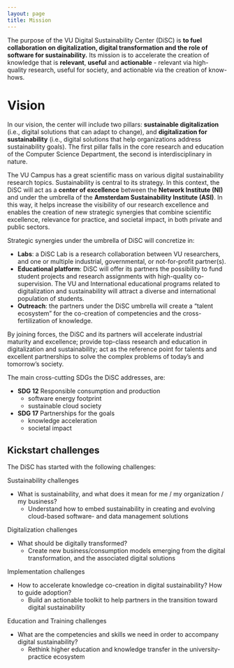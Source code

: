 ```yaml
---
layout: page
title: Mission
---
```


The purpose of the VU Digital Sustainability Center (DiSC) is **to fuel collaboration on digitalization, digital transformation and the role of software for sustainability.**
Its mission is to accelerate the creation of knowledge that is **relevant**, **useful** and **actionable** - relevant via
high-quality research, useful for society, and actionable via the creation of know-hows.

# Vision
In our vision, the center will include two pillars: **sustainable digitalization** (i.e., digital solutions that can adapt to
change), and **digitalization for sustainability** (i.e., digital solutions that help organizations address
sustainability goals). The first pillar falls in the core research and education of the Computer Science
Department, the second is interdisciplinary in nature.

The VU Campus has a great scientific mass on various digital sustainability research topics. Sustainability is
central to its strategy. In this context, the DiSC will act as a **center of excellence** between the **Network Institute (NI)** 
and under the umbrella of the **Amsterdam Sustainability Institute (ASI)**. In this way, it helps increase the visibility of our
research excellence and enables the creation of new strategic synergies that combine scientific excellence,
relevance for practice, and societal impact, in both private and public sectors.

Strategic synergies under the umbrella of DiSC will concretize in:
  * **Labs**: a DiSC Lab is a research collaboration between VU researchers, and one or multiple industrial, governmental, or
not-for-profit partner(s).
  * **Educational platform**: DiSC will offer its partners the possibility to fund student projects and research
assignments with high-quality co-supervision. The VU and International educational programs related to
digitalization and sustainability will attract a diverse and international population of students.
  * **Outreach**: the partners under the DiSC umbrella will create a “talent ecosystem” for the co-creation of
competencies and the cross-fertilization of knowledge.

By joining forces, the DiSC and its partners will accelerate industrial maturity and excellence; provide top-class
research and education in digitalization and sustainability; act as the reference point for talents and excellent
partnerships to solve the complex problems of today’s and tomorrow’s society.

The main cross-cutting SDGs the DiSC addresses, are:
* **SDG 12** Responsible consumption and production
  * software energy footprint
  * sustainable cloud society
* **SDG 17** Partnerships for the goals
  * knowledge acceleration
  * societal impact

## Kickstart challenges
The DiSC has started with the following challenges:

Sustainability challenges
* What is sustainability, and what does it mean for me / my organization / my business?
  * Understand how to embed sustainability in creating and evolving cloud-based software- and
data management solutions

Digitalization challenges
* What should be digitally transformed?
  * Create new business/consumption models emerging from the digital transformation, and the
associated digital solutions

Implementation challenges
* How to accelerate knowledge co-creation in digital sustainability? How to guide adoption?
  * Build an actionable toolkit to help partners in the transition toward digital sustainability

Education and Training challenges
* What are the competencies and skills we need in order to accompany digital sustainability?
  * Rethink higher education and knowledge transfer in the university-practice ecosystem
